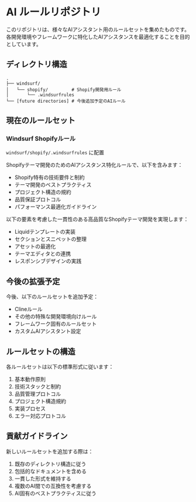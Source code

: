 # AI ルールリポジトリ

このリポジトリは、様々なAIアシスタント用のルールセットを集めたものです。各開発環境やフレームワークに特化したAIアシスタンスを最適化することを目的としています。

## ディレクトリ構造

```
.
├── windsurf/
│   └── shopify/         # Shopify開発用ルール
│       └── .windsurfrules
└── [future directories] # 今後追加予定のAIルール
```

## 現在のルールセット

### Windsurf Shopifyルール
`windsurf/shopify/.windsurfrules` に配置

Shopifyテーマ開発のためのAIアシスタンス特化ルールで、以下を含みます：
- Shopify特有の技術要件と制約
- テーマ開発のベストプラクティス
- プロジェクト構造の規約
- 品質保証プロトコル
- パフォーマンス最適化ガイドライン

以下の要素を考慮した一貫性のある高品質なShopifyテーマ開発を実現します：
- Liquidテンプレートの実装
- セクションとスニペットの整理
- アセットの最適化
- テーマエディタとの連携
- レスポンシブデザインの実践

## 今後の拡張予定

今後、以下のルールセットを追加予定：
- Clineルール
- その他の特殊な開発環境向けルール
- フレームワーク固有のルールセット
- カスタムAIアシスタント設定

## ルールセットの構造

各ルールセットは以下の標準形式に従います：
1. 基本動作原則
2. 技術スタックと制約
3. 品質管理プロトコル
4. プロジェクト構造規約
5. 実装プロセス
6. エラー対応プロトコル

## 貢献ガイドライン

新しいルールセットを追加する際は：
1. 既存のディレクトリ構造に従う
2. 包括的なドキュメントを含める
3. 一貫した形式を維持する
4. 複数のAI間での互換性を考慮する
5. AI固有のベストプラクティスに従う

